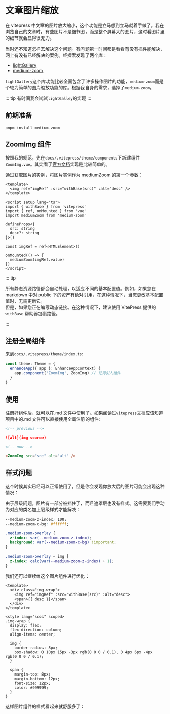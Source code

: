 # 文章图片缩放

在 vitepress 中文章的图片放大缩小，这个功能是立马想到立马就着手做了。我在浏览自己的文章时，有些图片不是细节图，而是整个屏幕大的图片，这时看图片里的细节就会显得很无力。

当时还不知道怎样去解决这个问题。有问题第一时间都是看看有没有插件能解决，网上有没有已经解决的案例。经探索发现了两个库：

- [lightGallery](https://www.lightgalleryjs.com/)
- [medium-zoom](https://medium-zoom.francoischalifour.com/)

`lightGallery`这个库功能比较全面包含了许多操作图片的功能，`medium-zoom`而是个较为简单的图片缩放功能的库。根据我自身的需求，选择了`medium-zoom`。

::: tip
有时间我会试试`lightGalley`的实现
:::

## 前期准备

```shell
pnpm install medium-zoom
```

## ZoomImg 组件

按照我的规范，先在`docs/.vitepress/theme/components`下新建组件`ZoomImg.vue`。其实看了[官方文档](https://medium-zoom.francoischalifour.com/)实现是比较简单的。

通过获取图片的实例，将图片实例作为 mediumZoom 的第一个参数：

```vue
<template>
  <img ref="imgRef" :src="withBase(src)" :alt="desc" />
</template>

<script setup lang="ts">
import { withBase } from 'vitepress'
import { ref, onMounted } from 'vue'
import mediumZoom from 'medium-zoom'

defineProps<{
  src: string
  desc?: string
}>()

const imgRef = ref<HTMLElement>()

onMounted(() => {
  mediumZoom(imgRef.value)
})
</script>
```

::: tip

所有静态资源路径都会自动处理，以适应不同的基本配置值。例如，如果您在 markdown 中对 public 下的资产有绝对引用，在这种情况下，当您更改基本配置值时，无需更新它。  
但是，如果您正在编写动态链接。在这种情况下，建议使用 VitePress 提供的 `withBase` 帮助器包裹路径。

:::

## 注册全局组件

来到`docs/.vitepress/theme/index.ts`:

```ts
const theme: Theme = {
  enhanceApp({ app }: EnhanceAppContext) {
    app.component('ZoomImg', ZoomImg) // 记得引入组件
  }
}
```

## 使用

注册好组件后，就可以在.md 文件中使用了。如果阅读过`vitepress`文档应该知道项目中的.md 文件可以直接使用全局注册的组件:

```md
<!-- previous -->

![alt](img source)

<!-- now -->

<ZoomImg src="src" alt="alt" />
```

## 样式问题

这个时候其实已经可以正常使用了，但是你会发现你放大后的图片可能会出现这种情况：

<ZoomImg src="/assets/articles/vitepress/zoom-bug.png" desc="放大图片后的问题" />

由于层级问题，图片有一部分被挡住了，而且遮罩层也没有样式。这需要我们手动为对应的类名加上层级样式才能解决：

```css
--medium-zoom-z-index: 100;
--medium-zoom-c-bg: #ffffff;

.medium-zoom-overlay {
  z-index: var(--medium-zoom-z-index);
  background: var(--medium-zoom-c-bg) !important;
}

.medium-zoom-overlay ~ img {
  z-index: calc(var(--medium-zoom-z-index) + 1);
}
```

我们还可以继续给这个图片组件进行优化：

```vue
<template>
  <div class="img-wrap">
    <img ref="imgRef" :src="withBase(src)" :alt="desc">
    <span>{{ desc }}</span>
  </div>
</template>

<style lang="scss" scoped>
.img-wrap {
  display: flex;
  flex-direction: column;
  align-items: center;

  img {
    border-radius: 8px;
    box-shadow: 0 10px 15px -3px rgb(0 0 0 / 0.1), 0 4px 6px -4px rgb(0 0 0 / 0.1);
  }

  span {
    margin-top: 8px;
    margin-bottom: 12px;
    font-size: 12px;
    color: #999999;
  }
}
```

这样图片组件的样式看起来就舒服多了：

<ZoomImg src="/assets/articles/vitepress/zoom-img-component.png" desc="图片样式效果" />
